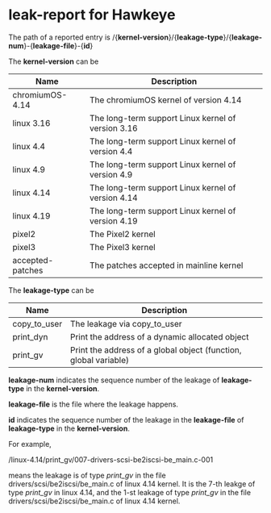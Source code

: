 # leak-report for Hawkeye

The path of a reported entry is /{**kernel-version**}/{**leakage-type**}/{**leakage-num**}-{**leakage-file**}-{**id**}

The **kernel-version** can be 

|Name|Description|
|----|-----------|
|chromiumOS-4.14| The chromiumOS kernel of version 4.14|
|linux 3.16 | The long-term support Linux kernel of version 3.16 |
|linux 4.4  | The long-term support Linux kernel of version 4.4 |
|linux 4.9  | The long-term support Linux kernel of version 4.9 |
|linux 4.14  | The long-term support Linux kernel of version 4.14 |
|linux 4.19  | The long-term support Linux kernel of version 4.19 |
|pixel2  | The Pixel2 kernel |
|pixel3  | The Pixel3 kernel |
|accepted-patches  | The patches accepted in mainline kernel |

The **leakage-type** can be

|Name|Description|
|----|-----------|
|copy_to_user| The leakage via copy_to_user|
|print_dyn| Print the address of a dynamic allocated object|
|print_gv| Print the address of a global object (function, global variable)|

**leakage-num** indicates the sequence number of the leakage of **leakage-type** in the **kernel-version**.

**leakage-file** is the file where the leakage happens.

**id** indicates the sequence number of the leakage in the **leakage-file** of **leakage-type** in the **kernel-version**.

For example,

/linux-4.14/print_gv/007-drivers-scsi-be2iscsi-be_main.c-001

means the leakage is of type *print_gv* in the file drivers/scsi/be2iscsi/be_main.c of linux 4.14 kernel.
It is the 7-th leakge of type *print_gv* in linux 4.14, 
and the 1-st leakage of type *print_gv* in the file drivers/scsi/be2iscsi/be_main.c of linux 4.14 kernel.
